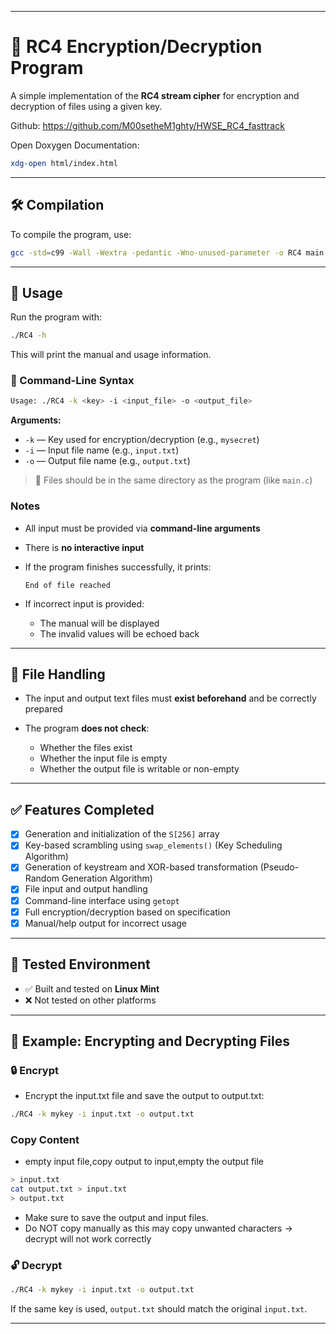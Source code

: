 
---

# 🔐 RC4 Encryption/Decryption Program

A simple implementation of the **RC4 stream cipher** for encryption and decryption of files using a given key.

Github: https://github.com/M00setheM1ghty/HWSE_RC4_fasttrack

Open Doxygen Documentation: 
```bash
xdg-open html/index.html
```

---

## 🛠️ Compilation

To compile the program, use:

```bash
gcc -std=c99 -Wall -Wextra -pedantic -Wno-unused-parameter -o RC4 main.c
```
---

## 🚀 Usage

Run the program with:

```bash
./RC4 -h
```

This will print the manual and usage information.

### 📖 Command-Line Syntax

```bash
Usage: ./RC4 -k <key> -i <input_file> -o <output_file>
```

**Arguments:**

* `-k` — Key used for encryption/decryption (e.g., `mysecret`)
* `-i` — Input file name (e.g., `input.txt`)
* `-o` — Output file name (e.g., `output.txt`)

> 📌 Files should be in the same directory as the program (like `main.c`)

### Notes

* All input must be provided via **command-line arguments**

* There is **no interactive input**

* If the program finishes successfully, it prints:

  ```
  End of file reached
  ```

* If incorrect input is provided:

  * The manual will be displayed
  * The invalid values will be echoed back

---

## 📄 File Handling

* The input and output text files must **exist beforehand** and be correctly prepared
* The program **does not check**:

  * Whether the files exist
  * Whether the input file is empty
  * Whether the output file is writable or non-empty

---

## ✅ Features Completed

* [x] Generation and initialization of the `S[256]` array
* [x] Key-based scrambling using `swap_elements()` (Key Scheduling Algorithm)
* [x] Generation of keystream and XOR-based transformation (Pseudo-Random Generation Algorithm)
* [x] File input and output handling
* [x] Command-line interface using `getopt`
* [x] Full encryption/decryption based on specification
* [x] Manual/help output for incorrect usage

---

## 🧪 Tested Environment

* ✅ Built and tested on **Linux Mint**
* ❌ Not tested on other platforms

---

## 📌 Example: Encrypting and Decrypting Files

### 🔒 Encrypt

* Encrypt the input.txt file and save the output to output.txt:
```bash
./RC4 -k mykey -i input.txt -o output.txt
```

### Copy Content

* empty input file,copy output to input,empty the output file
```bash
> input.txt
cat output.txt > input.txt 
> output.txt
```
* Make sure to save the output and input files. 
* Do NOT copy manually as this may copy unwanted characters -> decrypt will not work correctly

### 🔓 Decrypt

```bash
./RC4 -k mykey -i input.txt -o output.txt
```

If the same key is used, `output.txt` should match the original `input.txt`.

---